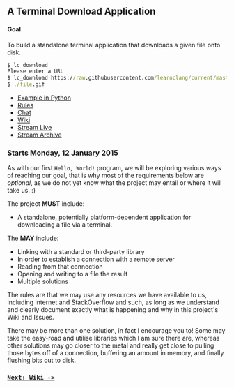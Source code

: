 ## A Terminal Download Application

#### Goal

To build a standalone terminal application that downloads a given file onto disk.

```cmd
$ lc_download
Please enter a URL
$ lc_download https://raw.githubusercontent.com/learnclang/current/master/img/c.png
$ ./file.gif
```

- [Example in Python](https://github.com/learnclang/current/blob/master/src/python/lc_download.py)
- [Rules](https://github.com/learnclang/about/wiki/Introduction#rules)
- [Chat](https://gitter.im/learnclang/general)
- [Wiki](https://github.com/learnclang/current/wiki)
- [Stream Live](www.twitch.tv/learnclang)
- [Stream Archive](https://www.youtube.com/channel/UCNoKnO8y1cnv8jfKnYCR5Zg)

### Starts Monday, 12 January 2015

As with our first `Hello, World!` program, we will be exploring various ways of reaching our goal, that is why most of the requirements below are *optional*, as we do not yet know what the project may entail or where it will take us. :)

The project **MUST** include:

- A standalone, potentially platform-dependent application for downloading a file via a terminal.

The **MAY** include:

- Linking with a standard or third-party library
- In order to establish a connection with a remote server
- Reading from that connection
- Opening and writing to a file the result
- Multiple solutions

The rules are that we may use any resources we have available to us, including internet and StackOverflow and such, as long as we understand and clearly document exactly what is happening and why in this project's Wiki and Issues.

There may be more than one solution, in fact I encourage you to! Some may take the easy-road and utilise libraries which I am sure there are, whereas other solutions may go closer to the metal and really get close to pulling those bytes off of a connection, buffering an amount in memory, and finally flushing bits out to disk.

### [`Next: Wiki ->`](https://github.com/learnclang/current/wiki)
